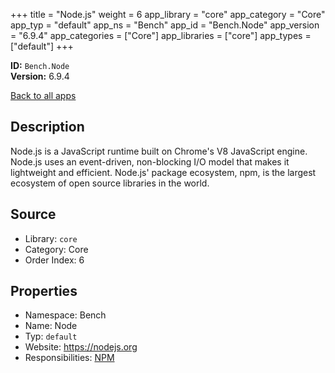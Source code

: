 ﻿+++
title = "Node.js"
weight = 6
app_library = "core"
app_category = "Core"
app_typ = "default"
app_ns = "Bench"
app_id = "Bench.Node"
app_version = "6.9.4"
app_categories = ["Core"]
app_libraries = ["core"]
app_types = ["default"]
+++

**ID:** `Bench.Node`  
**Version:** 6.9.4  
<!--more-->

[Back to all apps](/apps/)

## Description
Node.js is a JavaScript runtime built on Chrome's V8 JavaScript engine.
Node.js uses an event-driven, non-blocking I/O model that makes it lightweight and efficient.
Node.js' package ecosystem, npm, is the largest ecosystem of open source libraries in the world.

## Source

* Library: `core`
* Category: Core
* Order Index: 6

## Properties

* Namespace: Bench
* Name: Node
* Typ: `default`
* Website: <https://nodejs.org>
* Responsibilities: [NPM](/app/Bench.Npm)

